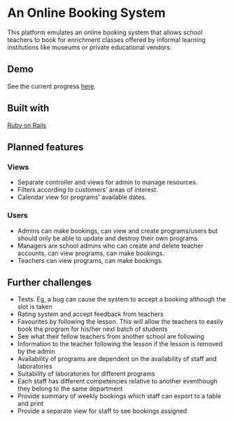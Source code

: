 # An Online Booking System

This platform emulates an online booking system that allows school teachers to book for enrichment classes offered by informal learning institutions like museums or private educational vendors.

## Demo

See the current progress [here](https://online-booking-system.herokuapp.com).

## Built with

[Ruby on Rails](http://rubyonrails.org/)

## Planned features

### Views

* Separate controller and views for admin to manage resources.
* Filters according to customers' areas of interest.
* Calendar view for programs' available dates.

### Users

* Admins can make bookings, can view and create programs/users but should only be able to update and destroy their own programs.
* Managers are school admins who can create and delete teacher accounts, can view programs, can make bookings.
* Teachers can view programs, can make bookings.

## Further challenges

* Tests. Eg, a bug can cause the system to accept a booking although the slot is taken
* Rating system and accept feedback from teachers
* Favourites by following the lesson. This will allow the teachers to easily book the program for his/her next batch of students
* See what their fellow teachers from another school are following
* Information to the teacher following the lesson if the lesson is removed by the admin
* Availability of programs are dependent on the availability of staff and laboratories
* Suitability of laboratories for different programs
* Each staff has different competencies relative to another eventhough they belong to the same department
* Provide summary of weekly bookings which staff can export to a table and print
* Provide a separate view for staff to see bookings assigned
